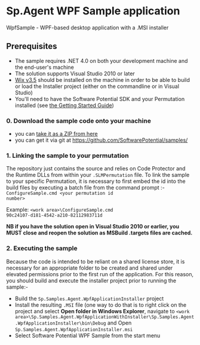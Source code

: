 # Sp.Agent WPF Sample application

WpfSample - WPF-based desktop application with a .MSI installer

## Prerequisites

* The sample requires .NET 4.0 on both your development machine and the end-user's machine
* The solution supports Visual Studio 2010 or later
* [Wix v3.5](http://wix.codeplex.com/releases/view/60102) should be installed on the machine in order to be able to build or load the Installer project (either on the commandline or in Visual Studio)
* You'll need to have the Software Potential SDK and your Permutation installed (see [the Getting Started Guide](http://support.inishtech.com/Support/Documentation/Technical-Articles/30-Day-Trial-Quick-Start-Guide.aspx))
### 0. Download the sample code onto your machine 

* you can [take it as a ZIP from here](https://github.com/SoftwarePotential/samples/zipball/master) 
* you can get it via git at https://github.com/SoftwarePotential/samples/

### 1. Linking the sample to your permutation

The repository just contains the source and relies on Code Protector and the Runtime DLLs from within your `.SLMPermutation` file. To link the sample to your specific Permutation, it is necessary to first embed the id into the build files by executing a batch file from the command prompt :- <code>ConfigureSample.cmd &lt;your permutation id number></code>

Example:
    <code>&lt;work area>\ConfigureSample.cmd 90c24107-d181-4542-a210-82112983711d</code>

**NB if you have the solution open in Visual Studio 2010 or earlier, you MUST close and reopen the solution as MSBuild .targets files are cached.**


### 2. Executing the sample

Because the code is intended to be reliant on a shared license store, it is necessary for an appropriate folder to be created and shared under elevated permissions prior to the first run of the application. For this reason, you should build and execute the installer project prior to running the sample:-

* Build the `Sp.Samples.Agent.WpfApplicationInstaller` project
* Install the resulting `.MSI` file (one way to do that is to right click on the project and select **Open folder in Windows Explorer**, navigate to `<work area>\Sp.Samples.Agent.WpfApplicationWithInstaller\Sp.Samples.Agent.WpfApplicationInstaller\bin\Debug` and Open `Sp.Samples.Agent.WpfApplicationInstaller.msi`
* Select Software Potential WPF Sample from the start menu
